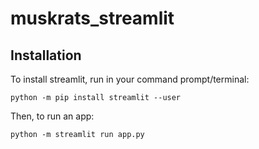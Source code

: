 # muskrats_streamlit

## Installation

To install streamlit, run in your command prompt/terminal:
```
python -m pip install streamlit --user
```

Then, to run an app:
```
python -m streamlit run app.py
```